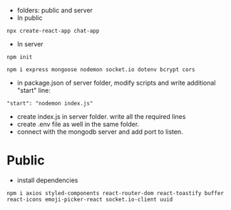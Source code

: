 - folders:  public and server
- In public 
```
npx create-react-app chat-app
```
- In server
```
npm init
```
```
npm i express mongoose nodemon socket.io dotenv bcrypt cors
```
- in package.json of server folder, modify scripts and write additional "start" line:
```
"start": "nodemon index.js"
```

- create index.js in server folder. write all the required lines 
- create .env file as well in the same folder.
- connect with the mongodb server and add port to listen.

# **Public**

- install dependencies
```
npm i axios styled-components react-router-dom react-toastify buffer react-icons emoji-picker-react socket.io-client uuid
```